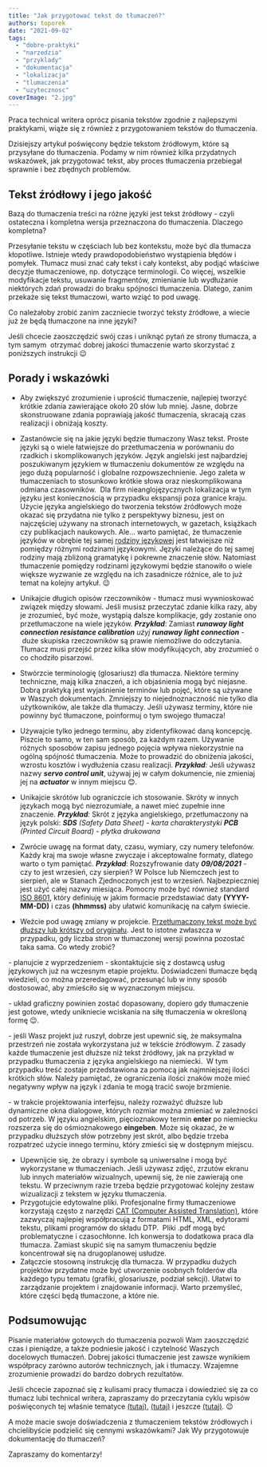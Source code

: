 ```yaml
---
title: "Jak przygotować tekst do tłumaczeń?"
authors: toporek
date: "2021-09-02"
tags:
  - "dobre-praktyki"
  - "narzedzia"
  - "przyklady"
  - "dokumentacja"
  - "lokalizacja"
  - "tlumaczenia"
  - "uzytecznosc"
coverImage: "2.jpg"
---
```


Praca technical writera oprócz pisania tekstów zgodnie z najlepszymi praktykami,
wiąże się z również z przygotowaniem tekstów do tłumaczenia.

Dzisiejszy artykuł poświęcony będzie tekstom źródłowym, które są przysyłane do
tłumaczenia. Podamy w nim również kilka przydatnych wskazówek, jak przygotować
tekst, aby proces tłumaczenia przebiegał sprawnie i bez zbędnych problemów.

## Tekst źródłowy i jego jakość

Bazą do tłumaczenia treści na różne języki jest tekst źródłowy - czyli
ostateczna i kompletna wersja przeznaczona do tłumaczenia. Dlaczego kompletna?

Przesyłanie tekstu w częściach lub bez kontekstu, może być dla tłumacza
kłopotliwe. Istnieje wtedy prawdopodobieństwo wystąpienia błędów i pomyłek.
Tłumacz musi znać cały tekst i cały kontekst, aby podjąć właściwe decyzje
tłumaczeniowe, np. dotyczące terminologii. Co więcej, wszelkie modyfikacje
tekstu, usuwanie fragmentów, zmienianie lub wydłużanie niektórych zdań prowadzi
do braku spójności tłumaczenia. Dlatego, zanim przekaże się tekst tłumaczowi,
warto wziąć to pod uwagę.

Co należałoby zrobić zanim zaczniecie tworzyć teksty źródłowe, a wiecie już że
będą tłumaczone na inne języki?

Jeśli chcecie zaoszczędzić swój czas i uniknąć pytań ze strony tłumacza, a tym
samym  otrzymać dobrej jakości tłumaczenie warto skorzystać z poniższych
instrukcji 😉

## Porady i wskazówki

- Aby zwiększyć zrozumienie i uprościć tłumaczenie, najlepiej tworzyć krótkie
  zdania zawierające około 20 słów lub mniej. Jasne, dobrze skonstruowane zdania
  poprawiają jakość tłumaczenia, skracają czas realizacji i obniżają koszty.
- Zastanówcie się na jakie języki będzie tłumaczony Wasz tekst. Proste języki są
  o wiele łatwiejsze do przetłumaczenia w porównaniu do rzadkich i
  skomplikowanych języków. Język angielski jest najbardziej poszukiwanym
  językiem w tłumaczeniu dokumentów ze względu na jego dużą popularność i
  globalne rozpowszechnienie. Jego zaleta w tłumaczeniach to stosunkowo krótkie
  słowa oraz nieskomplikowana odmiana czasowników.  Dla firm nieanglojęzycznych
  lokalizacja w tym języku jest koniecznością w przypadku ekspansji poza granice
  kraju. Użycie języka angielskiego do tworzenia tekstów źródłowych może okazać
  się przydatna nie tylko z perspektywy biznesu, jest on  najczęściej używany na
  stronach internetowych, w gazetach, książkach czy publikacjach naukowych.
  Ale... warto pamiętać, że tłumaczenie języków w obrębie tej samej
  [rodziny językowej](https://pl.wikipedia.org/wiki/Rodzina_j%C4%99zykowa) jest
  łatwiejsze niż pomiędzy różnymi rodzinami językowymi. Języki należące do tej
  samej rodziny mają zbliżoną gramatykę i pokrewne znaczenie słów. Natomiast
  tłumaczenie pomiędzy rodzinami językowymi będzie stanowiło o wiele większe
  wyzwanie ze względu na ich zasadnicze różnice, ale to już temat na kolejny
  artykuł. 😉
- Unikajcie długich opisów rzeczowników - tłumacz musi wywnioskować związek
  między słowami. Jeśli musisz przeczytać zdanie kilka razy, aby je zrozumieć,
  być może, wystąpią dalsze komplikacje, gdy zostanie ono przetłumaczone na
  wiele języków. **_Przykład_**: Zamiast **_runaway light connection resistance
  calibration_** _użyj_ **_runaway light connection_** \- duże skupiska
  rzeczowników są prawie niemożliwe do odczytania. Tłumacz musi przejść przez
  kilka słów modyfikujących, aby zrozumieć o co chodziło pisarzowi.
- Stwórzcie terminologię (glosariusz) dla tłumacza. Niektóre terminy techniczne,
  mają kilka znaczeń, a ich objaśnienia mogą być niejasne. Dobrą praktyką jest
  wyjaśnienie terminów lub pojęć, które są używane w Waszych dokumentach.
  Zmniejszy to niejednoznaczność nie tylko dla użytkowników, ale także dla
  tłumaczy. Jeśli używasz terminy, które nie powinny być tłumaczone, poinformuj
  o tym swojego tłumacza!
- Używajcie tylko jednego terminu, aby zidentyfikować daną koncepcję. Piszcie to
  samo, w ten sam sposób, za każdym razem. Używanie różnych sposobów zapisu
  jednego pojęcia wpływa niekorzystnie na ogólną spójność tłumaczenia. Może to
  prowadzić do obniżenia jakości, wzrostu kosztów i wydłużenia czasu realizacji.
  _**Przykład**:_ Jeśli używasz nazwy _**servo control unit**_, używaj jej w
  całym dokumencie, nie zmieniaj jej na **_actuator_** w innym miejscu 😊.
- Unikajcie skrótów lub ograniczcie ich stosowanie. Skróty w innych językach
  mogą być niezrozumiałe, a nawet mieć zupełnie inne znaczenie. _**Przykład**:_
  Skrót z języka angielskiego, przetłumaczony na język polski: _**SDS** (Safety
  Data Sheet) - karta charakterystyki_ _**PCB** (Printed Circuit Board) - płytka
  drukowana_
- Zwrócie uwagę na format daty, czasu, wymiary, czy numery telefonów. Każdy kraj
  ma swoje własne zwyczaje i akceptowalne formaty, dlatego warto o tym pamiętać.
  **_Przykład_**: Rozszyfrowanie daty **_09/08/2021_** - czy to jest wrzesień,
  czy sierpień? W Polsce lub Niemczech jest to sierpień, ale w Stanach
  Zjednoczonych jest to wrzesień. Najbezpieczniej jest użyć całej nazwy
  miesiąca. Pomocny może być również standard
  [ISO 8601](https://pl.wikipedia.org/wiki/ISO_8601), który definiuję w jakim
  formacie przedstawiać daty **(YYYY-MM-DD)** i czas **(hhmmss)** aby ułatwić
  komunikację na całym świecie.

- Weźcie pod uwagę zmiany w projekcie.
  [Przetłumaczony tekst może być dłuższy lub krótszy od oryginału](https://www.w3.org/International/articles/article-text-size.pl).
  Jest to istotne zwłaszcza w przypadku, gdy liczba stron w tłumaczonej wersji
  powinna pozostać taka sama. Co wtedy zrobić?

\- planujcie z wyprzedzeniem - skontaktujcie się z dostawcą usług językowych już
na wczesnym etapie projektu. Doświadczeni tłumacze będą wiedzieli, co można
przeredagować, przesunąć lub w inny sposób dostosować, aby zmieściło się w
wyznaczonym miejscu.

\- układ graficzny powinien zostać dopasowany, dopiero gdy tłumaczenie jest
gotowe, wtedy unikniecie wciskania na siłę tłumaczenia w określoną formę 😉.

\- jeśli Wasz projekt już ruszył, dobrze jest upewnić się, że maksymalna
przestrzeń nie została wykorzystana już w tekście źródłowym. Z zasady każde
tłumaczenie jest dłuższe niż tekst źródłowy, jak na przykład w przypadku
tłumaczenia z języka angielskiego na niemiecki.  W tym przypadku treść zostaje
przedstawiona za pomocą jak najmniejszej ilości krótkich słów. Należy pamiętać,
że ograniczenia ilości znaków może mieć negatywny wpływ na język i zdania te
mogą tracić swoje brzmienie.

\- w trakcie projektowania interfejsu, należy rozważyć dłuższe lub dynamiczne
okna dialogowe, których rozmiar można zmieniać w zależności od potrzeb. W języku
angielskim, pięcioznakowy termin **enter** po niemiecku rozszerza się do
ośmioznakowego **eingeben**. Może się okazać, że w przypadku dłuższych słów
potrzebny jest skrót, albo będzie trzeba rozpatrzeć użycie innego terminu, który
zmieści się w dostępnym miejscu.

- Upewnijcie się, że obrazy i symbole są uniwersalne i mogą być wykorzystane w
  tłumaczeniach. Jeśli używasz zdjęć, zrzutów ekranu lub innych materiałów
  wizualnych, upewnij się, że nie zawierają one tekstu. W przeciwnym razie
  trzeba będzie przygotować kolejny zestaw wizualizacji z tekstem w języku
  tłumaczenia.
- Przygotujcie edytowalne pliki. Profesjonalne firmy tłumaczeniowe korzystają
  często z narzędzi
  [CAT (Computer Assisted Translation)](https://en.wikipedia.org/wiki/Computer-assisted_translation),
  które zazwyczaj najlepiej współpracują z formatami HTML, XML, edytorami
  tekstu, plikami programów do składu DTP.  Pliki .pdf mogą być problematyczne i
  czasochłonne. Ich konwersja to dodatkowa praca dla tłumacza. Zamiast skupić
  się na samym tłumaczeniu będzie koncentrował się na drugoplanowej usłudze.
- Załączcie stosowną instrukcję dla tłumacza. W przypadku dużych projektów
  przydatne może być utworzenie osobnych folderów dla każdego typu tematu
  (grafiki, glosariusze, podział sekcji). Ułatwi to zarządzanie projektem i
  znajdowanie informacji. Warto przemyśleć, które części będą tłumaczone, a
  które nie.

## Podsumowując

Pisanie materiałów gotowych do tłumaczenia pozwoli Wam zaoszczędzić czas i
pieniądze, a także podniesie jakość i czytelność Waszych docelowych tłumaczeń.
Dobrej jakości tłumaczenie jest zawsze wynikiem współpracy zarówno autorów
technicznych, jak i tłumaczy. Wzajemne zrozumienie prowadzi do bardzo dobrych
rezultatów.

Jeśli chcecie zapoznać się z kulisami pracy tłumacza i dowiedzieć się za co
tłumacz lubi technical writera, zapraszamy do przeczytania cyklu wpisów
poświęconych tej właśnie tematyce
[(tutaj)](http://techwriter.pl/za-co-tlumacze-lubia-autorow-internacjonalizacja/),
[(tutaj)](http://techwriter.pl/za-co-tlumacze-lubia-autorow-skladaki/) i jeszcze
[(tutaj)](http://techwriter.pl/za-co-tlumacze-lubia-autorow-spojnosc/). 😉

A może macie swoje doświadczenia z tłumaczeniem tekstów źródłowych i
chcielibyście podzielić się cennymi wskazówkami? Jak Wy przygotowuje
dokumentację do tłumaczeń?

Zapraszamy do komentarzy!
